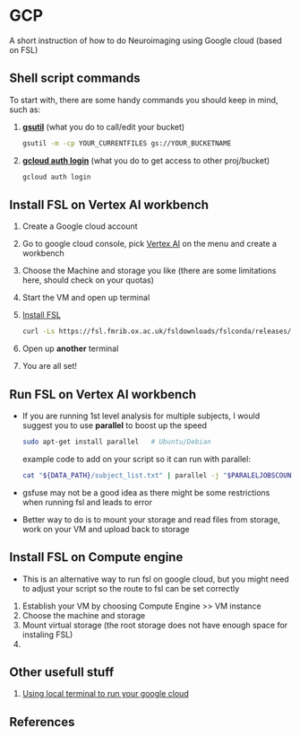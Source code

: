 # GCP
A short instruction of how to do Neuroimaging using Google cloud (based on FSL)
## Shell script commands
To start with, there are some handy commands you should keep in mind, such as:  
1. **[gsutil](https://cloud.google.com/storage/docs/gsutil)** (what you do to call/edit your bucket)
   
     ```sh
     gsutil -m -cp YOUR_CURRENTFILES gs://YOUR_BUCKETNAME
     ```
3. **[gcloud auth login](https://cloud.google.com/sdk/gcloud/reference/auth/login)** (what you do to get access to other proj/bucket)

     ```sh
     gcloud auth login
     ```
## Install FSL on Vertex AI workbench
1. Create a Google cloud account 
2. Go to google cloud console, pick [Vertex AI](https://cloud.google.com/vertex-ai/docs/workbench/introduction) on the menu and create a workbench
3. Choose the Machine and storage you like (there are some limitations here, should check on your quotas)
4. Start the VM and open up terminal
5. [Install FSL](https://fsl.fmrib.ox.ac.uk/fsl/docs/#/install/linux)

     ```sh
     curl -Ls https://fsl.fmrib.ox.ac.uk/fsldownloads/fslconda/releases/getfsl.sh | sh -s
     ```
7. Open up **another** terminal
8. You are all set!

## Run FSL on Vertex AI workbench
* If you are running 1st level analysis for multiple subjects, I would suggest you to use **parallel** to boost up the speed

     ```sh
     sudo apt-get install parallel   # Ubuntu/Debian
     ```
  example code to add on your script so it can run with parallel:

     ```sh
     cat "${DATA_PATH}/subject_list.txt" | parallel -j "$PARALELJOBSCOUNT" YOURMAINCODE {}
     ```
* gsfuse may not be a good idea as there might be some restrictions when running fsl and leads to error
* Better way to do is to mount your storage and read files from storage, work on your VM and upload back to storage

## Install FSL on Compute engine
* This is an alternative way to run fsl on google cloud, but you might need to adjust your script so the route to fsl can be set correctly
1. Establish your VM by choosing Compute Engine >> VM instance
2. Choose the machine and storage
3. Mount virtual storage (the root storage does not have enough space for instaling FSL)
4. 

## Other usefull stuff  
1. [Using local terminal to run your google cloud](https://www.youtube.com/watch?v=hP9B3xXP1Ts)
## References




